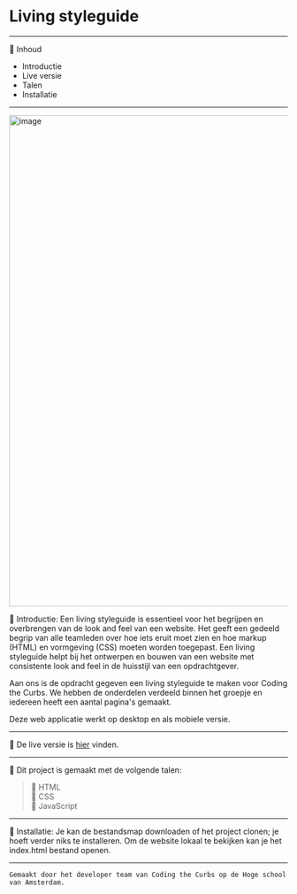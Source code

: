 # Living styleguide
_________________________________________________________________________________________________

:postal_horn: Inhoud

 * Introductie
 * Live versie
 * Talen
 * Installatie
_________________________________________________________________________________________________

<img width="888" alt="image" src="">


:postal_horn: Introductie: Een living styleguide is essentieel voor het begrijpen en overbrengen van de look and feel van een website. Het geeft een gedeeld begrip van alle teamleden over hoe iets eruit moet zien en hoe markup (HTML) en vormgeving (CSS) moeten worden toegepast. Een living styleguide helpt bij het ontwerpen en bouwen van een website met consistente look and feel in de huisstijl van een opdrachtgever.

Aan ons is de opdracht gegeven een living styleguide te maken voor Coding the Curbs. We hebben de onderdelen verdeeld binnen het groepje en iedereen heeft een aantal pagina's gemaakt.

Deze web applicatie werkt op desktop en als mobiele versie.
_________________________________________________________________________________________________

:postal_horn: De live versie is [hier](https://luukbrauckmann.github.io/look-and-feel-living-styleguide/) vinden.

_________________________________________________________________________________________________

:postal_horn: Dit project is gemaakt met de volgende talen:

> :triangular_flag_on_post: HTML<br>
> :triangular_flag_on_post: CSS<br>
> :triangular_flag_on_post: JavaScript<br>
_________________________________________________________________________________________________

:postal_horn: Installatie: Je kan de bestandsmap downloaden of het project clonen; je hoeft verder niks te installeren. Om de website lokaal te bekijken kan je het index.html bestand openen.
_________________________________________________________________________________________________

```
Gemaakt door het developer team van Coding the Curbs op de Hoge school van Amsterdam.
```
